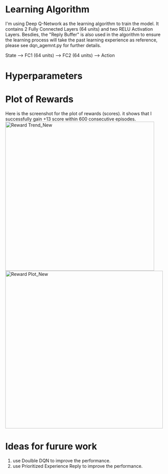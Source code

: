 # Learning Algorithm
I'm using Deep Q-Network as the learning algorithm to train the model. It contains 2 Fully Connected Layers (64 units) and two RELU Activation Layers. Besdies, the "Reply Buffer" is also used in the algorithm to ensure the learning process will take the past learning experience as reference, please see dqn_agemnt.py for further details.

State --> FC1 (64 units) --> FC2 (64 units) --> Action

# Hyperparameters


# Plot of Rewards
Here is the screenshot for the plot of rewards (scores). it shows that I successfully gain +13 score within 600 consecutive episodes.
<img width="466" alt="Reward Trend_New" src="https://github.com/Ryan-ZL-Lin/RLND-Navigation/assets/33056320/35abb6de-518e-4a9f-9dd4-fb5ff18e5dd9">
<img width="493" alt="Reward Plot_New" src="https://github.com/Ryan-ZL-Lin/RLND-Navigation/assets/33056320/9a01fcf3-52c5-48d7-b017-2d4288bd7c35">



# Ideas for furure work
1. use Doulble DQN to improve the performance.
2. use Prioritized Experience Reply to improve the performance.
